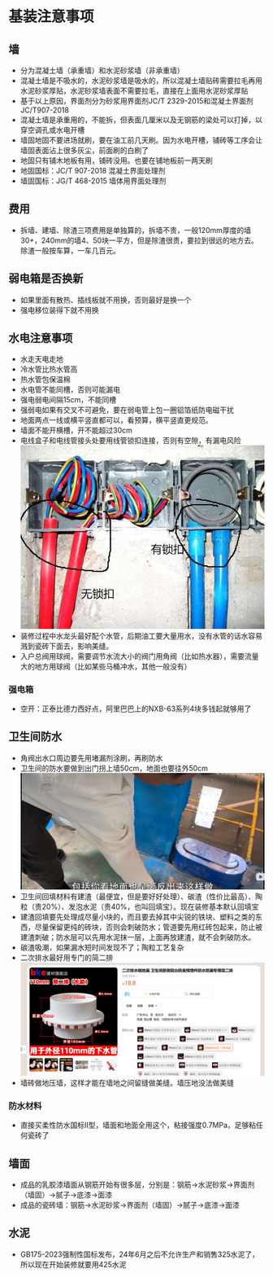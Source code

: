 # 基装注意事项

## 墙

* 分为混凝土墙（承重墙）和水泥砂浆墙（非承重墙）
* 混凝土墙是不吸水的，水泥砂浆墙是吸水的，所以混凝土墙贴砖需要拉毛再用水泥砂浆厚贴，水泥砂浆墙表面不需要拉毛，直接在上面用水泥砂浆厚贴
* 基于以上原因，界面剂分为砂浆用界面剂JC/T 2329-2015和混凝土界面剂JC/T907-2018
* 混凝土墙是承重用的，不能拆，但表面几厘米以及无钢筋的梁处可以打掉，以穿空调孔或水电开槽
* 墙固地固不要进场就刷，要在油工前几天刷。因为水电开槽，铺砖等工序会让墙固表面沾上很多灰尘，前面刷的白刷了
* 地固只有铺木地板有用，铺砖没用。也要在铺地板前一两天刷
* 地固国标：JC/T 907-2018 混凝土界面处理剂
* 墙固国标：JG/T 468-2015 墙体用界面处理剂

## 费用

* 拆墙、建墙、除渣三项费用是单独算的，拆墙不贵，一般120mm厚度的墙30+，240mm的墙4、50块一平方，但是除渣很贵，要拉到很远的地方去。除渣一般按车算，一车几百元。

## 弱电箱是否换新

* 如果里面有散热、插线板就不用换，否则最好是换一个
* 强电移位装得下就不用换

## 水电注意事项

* 水走天电走地
* 冷水管比热水管高
* 热水管包保温棉
* 水电管不能同槽，否则可能漏电
* 强电弱电间隔15cm，不能同槽
* 强弱电如果有交叉不可避免，要在弱电管上包一圈铝箔纸防电磁干扰
* 地面两点一线或横平竖直都可以，看预算，横平竖直更规范。
* 墙面不能开横槽，开不能超过30cm
* 电线盒子和电线管接头处要用线管锁扣连接，否则有空隙，有漏电风险
![](./img/%E7%BA%BF%E7%AE%A1%E9%94%81%E6%89%A3.jpg)
* 装修过程中水龙头最好配个水管，后期油工要大量用水，没有水管的话水容易溅到瓷砖下面去，影响美缝。
* 入户总阀用球阀，需要调节水流大小的阀门用角阀（比如热水器），需要流量大的地方用球阀（比如某些马桶冲水，其他一般没有）

### 强电箱

* 空开：正泰比德力西好点，阿里巴巴上的NXB-63系列4块多钱起就够用了

## 卫生间防水

* 角阀出水口周边要先用堵漏剂涂刷，再刷防水
* 卫生间的防水要做到出门拐上墙50cm，地面也要往外50cm
![](./img/%E5%8D%AB%E7%94%9F%E9%97%B4%E5%A4%96%E9%98%B2%E6%B0%B4.jpg)
* 卫生间回填材料有建渣（最便宜，但是要好好处理）、碳渣（性价比最高）、陶粒（贵20%）、发泡水泥（贵40%，也叫回填宝）。现在装修基本默认回填宝
* 建渣回填要先处理成尽量小块的，而且要去掉其中尖锐的铁块、塑料之类的东西，尽量保留更纯的砖块，否则会刺破防水；管道要先用红砖包起来，防止被建渣刺破；防水层可以先用水泥抹一层，上面再放建渣，就不会刺破防水。
* 碳渣吸潮，如果漏水短时间发现不了；陶粒工艺复杂
* 二次排水最好用专门的简二排
![](./img/%E7%AE%80%E4%BA%8C%E6%8E%92.jpg)
* 墙砖做地压墙，这样才能在墙地之间留缝做美缝。墙压地没法做美缝

### 防水材料

* 直接买柔性防水国标II型，墙面和地面全用这个，粘接强度0.7MPa，足够粘任何瓷砖了

## 墙面

* 成品的乳胶漆墙面从钢筋开始有很多层，分别是：钢筋->水泥砂浆->界面剂（墙固）->腻子->底漆->面漆
* 成品的瓷砖墙：钢筋->水泥砂浆->界面剂（墙固）->腻子->底漆->面漆

## 水泥

* GB175-2023强制性国标发布，24年6月之后不允许生产和销售325水泥了，所以现在开始装修就要用425水泥